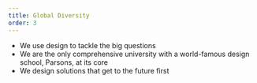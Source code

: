 ```yaml
---
title: Global Diversity
order: 3
---
```


- We use design to tackle the big questions
- We are the only comprehensive university with a world-famous design school, Parsons, at its core
- We design solutions that get to the future first
